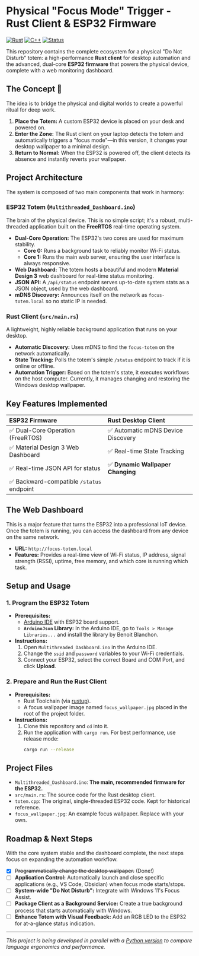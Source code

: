 # Physical "Focus Mode" Trigger - Rust Client & ESP32 Firmware

[![Rust](https://img.shields.io/badge/language-Rust-orange.svg)](https://www.rust-lang.org/)
[![C++](https://img.shields.io/badge/platform-ESP32%20(Arduino)-red.svg)](https://www.arduino.cc/)
[![Status](https://img.shields.io/badge/status-milestone%20reached-brightgreen.svg)](https://github.com/Faizan-Shurjeel/focus_client_rust)

This repository contains the complete ecosystem for a physical "Do Not Disturb" totem: a high-performance **Rust client** for desktop automation and the advanced, dual-core **ESP32 firmware** that powers the physical device, complete with a web monitoring dashboard.

## The Concept 🧘

The idea is to bridge the physical and digital worlds to create a powerful ritual for deep work.

1.  **Place the Totem:** A custom ESP32 device is placed on your desk and powered on.
2.  **Enter the Zone:** The Rust client on your laptop detects the totem and automatically triggers a "focus mode"—in this version, it changes your desktop wallpaper to a minimal design.
3.  **Return to Normal:** When the ESP32 is powered off, the client detects its absence and instantly reverts your wallpaper.

## Project Architecture

The system is composed of two main components that work in harmony:

### ESP32 Totem (`Multithreaded_Dashboard.ino`)

The brain of the physical device. This is no simple script; it's a robust, multi-threaded application built on the **FreeRTOS** real-time operating system.
*   **Dual-Core Operation:** The ESP32's two cores are used for maximum stability.
    *   **Core 0:** Runs a background task to reliably monitor Wi-Fi status.
    *   **Core 1:** Runs the main web server, ensuring the user interface is always responsive.
*   **Web Dashboard:** The totem hosts a beautiful and modern **Material Design 3** web dashboard for real-time status monitoring.
*   **JSON API:** A `/api/status` endpoint serves up-to-date system stats as a JSON object, used by the web dashboard.
*   **mDNS Discovery:** Announces itself on the network as `focus-totem.local` so no static IP is needed.

### Rust Client (`src/main.rs`)

A lightweight, highly reliable background application that runs on your desktop.
*   **Automatic Discovery:** Uses mDNS to find the `focus-totem` on the network automatically.
*   **State Tracking:** Polls the totem's simple `/status` endpoint to track if it is online or offline.
*   **Automation Trigger:** Based on the totem's state, it executes workflows on the host computer. Currently, it manages changing and restoring the Windows desktop wallpaper.

## Key Features Implemented

| ESP32 Firmware | Rust Desktop Client |
| :--- | :--- |
| ✅ Dual-Core Operation (FreeRTOS) | ✅ Automatic mDNS Device Discovery |
| ✅ Material Design 3 Web Dashboard | ✅ Real-time State Tracking |
| ✅ Real-time JSON API for status | ✅ **Dynamic Wallpaper Changing** |
| ✅ Backward-compatible `/status` endpoint | |

## The Web Dashboard

This is a major feature that turns the ESP32 into a professional IoT device. Once the totem is running, you can access the dashboard from any device on the same network.

*   **URL:** `http://focus-totem.local`
*   **Features:** Provides a real-time view of Wi-Fi status, IP address, signal strength (RSSI), uptime, free memory, and which core is running which task.



## Setup and Usage

### 1. Program the ESP32 Totem

*   **Prerequisites:**
    *   [Arduino IDE](https://www.arduino.cc/en/software) with ESP32 board support.
    *   **`ArduinoJson` Library:** In the Arduino IDE, go to `Tools > Manage Libraries...` and install the library by Benoit Blanchon.
*   **Instructions:**
    1.  Open `Multithreaded_Dashboard.ino` in the Arduino IDE.
    2.  Change the `ssid` and `password` variables to your Wi-Fi credentials.
    3.  Connect your ESP32, select the correct Board and COM Port, and click **Upload**.

### 2. Prepare and Run the Rust Client

*   **Prerequisites:**
    *   Rust Toolchain (via [rustup](https://www.rust-lang.org/tools/install)).
    *   A focus wallpaper image named `focus_wallpaper.jpg` placed in the root of the project folder.
*   **Instructions:**
    1.  Clone this repository and `cd` into it.
    2.  Run the application with `cargo run`. For best performance, use release mode:
        ```bash
        cargo run --release
        ```

## Project Files

*   `Multithreaded_Dashboard.ino`: **The main, recommended firmware for the ESP32.**
*   `src/main.rs`: The source code for the Rust desktop client.
*   `totem.cpp`: The original, single-threaded ESP32 code. Kept for historical reference.
*   `focus_wallpaper.jpg`: An example focus wallpaper. Replace with your own.

## Roadmap & Next Steps

With the core system stable and the dashboard complete, the next steps focus on expanding the automation workflow.

-   [x] ~~Programmatically change the desktop wallpaper.~~ (Done!)
-   [ ] **Application Control:** Automatically launch and close specific applications (e.g., VS Code, Obsidian) when focus mode starts/stops.
-   [ ] **System-wide "Do Not Disturb":** Integrate with Windows 11's Focus Assist.
-   [ ] **Package Client as a Background Service:** Create a true background process that starts automatically with Windows.
-   [ ] **Enhance Totem with Visual Feedback:** Add an RGB LED to the ESP32 for at-a-glance status indication.

---
_This project is being developed in parallel with a [Python version](https'://github.com/Faizan-Shurjeel/focus_client_python) to compare language ergonomics and performance._